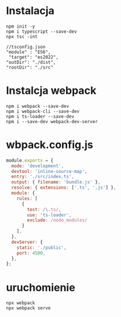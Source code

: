 # Instalacja

```console
npm init -y
npm i typescript --save-dev
npx tsc -int

//tsconfig.json
"module" : "ES6",
 "target": "es2022",
"outDir": "./dist",
"rootDir": "./src"

```
# Instalcja webpack

```conosole
npm i webpack --save-dev
npm i webpack-cli --save-dev
npm i ts-loader --save-dev
npm i --save-dev webpack-dev-server
```

# wbpack.config.js
```js
module.exports = {
  mode: 'development',
  devtool: 'inline-source-map',
  entry: './src/index.ts',
  output: { filename: 'bundle.js' },
  resolve: { extensions: ['.ts', '.js'] },
  module: {
    rules: [
      {
        test: /\.ts/, 
        use: 'ts-loader',
        exclude: /node_modules/
      }
    ],
  },
  devServer: {
    static: './public',
    port: 4500,
  },
};

```
# uruchomienie

```console
npx webpack
npx webpack serve
```